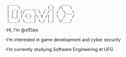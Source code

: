 ```
  ____              _    ____   
 |  _ \  __ ___   _(_)  /\   \  
 | | | |/ _` \ \ / / | /  \___\ 
 | |_| | (_| |\ V /| | \  /   / 
 |____/ \__,_| \_/ |_|  \/___/  
```
-Hi, I’m @sfDavi

-I’m interested in game development and cyber security

-I’m currently studying Software Engineering at UFG                                         
                                                                                
                                                                                
                                                                                
